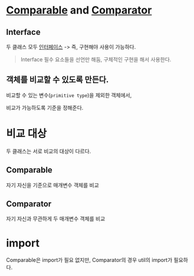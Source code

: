 # [Comparable](Comparable) and [Comparator](Comparator)

## Interface

두 클래스 모두 [인터페이스](Interface) -> 즉, 구현해야 사용이 가능하다.

> Interface
> 필수 요소들을 선언만 해둠, 구체적인 구현을 해서 사용한다.

## 객체를 비교할 수 있도록 만든다.

비교할 수 있는 변수(`primitive type`)을 제외한 객체에서, 

비교가 가능하도록 기준을 정해준다.

# 비교 대상
두 클래스는 서로 비교의 대상이 다르다. 

## Comparable
자기 자신을 기준으로 매개변수 객체를 비교

## Comparator
자기 자신과 무관하게 두 매개변수 객체를 비교

# import
Comparable은 import가 필요 없지만, Comparator의 경우 util의 import가 필요하다.